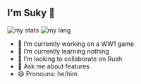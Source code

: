 ## I'm Suky 👋

<img alt="my stats" src="https://github-readme-stats.vercel.app/api?username=suky637&show_icons=true&theme=transparent"/>
<img alt="my lang" src="https://github-readme-stats.vercel.app/api/top-langs/?username=suky637"/>

- 🔭 I’m currently working on a WW1 game
- 🌱 I’m currently learning nothing
- 👯 I’m looking to collaborate on Rush
- 💬 Ask me about features
- 😄 Pronouns: he/him
<!--- 🤔 I’m looking for help with -->

<!--- 📫 How to reach me: -->

